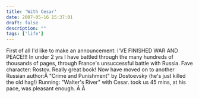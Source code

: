 ```yaml
---
title: 'With Cesar'
date: 2007-05-16 15:37:01
draft: false
description: ""
tags: ['life']
---
```


First of all I'd like to make an announcement: I'VE FINISHED WAR AND PEACE!!! In under 2 yrs I have battled through the many hundreds of thousands of pages, through France's unsuccessful battle with Russia. Fave character: Rostov. Really great book! Now have moved on to another Russian author:Â "Crime and Punishment" by Dostoevsky (he's just killed the old hag!) Running: "Walter's River" with Cesar. took us 45 mins, at his pace, was pleasant enough. Â Â